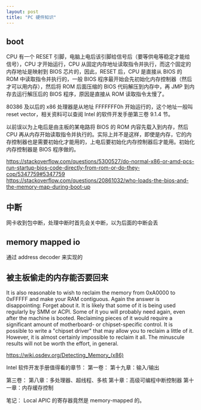 ```yaml
---
layout: post
title: "PC 硬件知识"
---
```


## boot
CPU 有一个 RESET 引脚，电脑上电后该引脚给信号后（要等供电等稳定才能给信号），CPU 才开始运行，CPU 从固定内存地址读取指令并执行，而这个固定的内存地址是映射到 BIOS 芯片的，因此，RESET 后，CPU 是直接从 BIOS 的 ROM 中读取指令并执行的，一般 BIOS 程序最开始会先初始化内存控制器（然后才可以用内存），然后将 ROM 后面压缩的 BIOS 代码解压到内存中，再 JMP 到内存去运行解压后的 BIOS 程序，原因是直接从 ROM 读取指令太慢了。

80386 及以后的 x86 处理器是从地址 FFFFFFF0h 开始运行的，这个地址一般叫 reset vector，相关资料可以查阅 Intel 的软件开发手册第三卷 9.1.4 节。

以前误以为上电后是由主板的某电路将 BIOS 的 ROM 内容先载入到内存，然后 CPU 再从内存开始读取指令并执行的。实际上并不是这样，即使是内存，它的内存控制器也是需要初始化才能用的，上电后要初始化内存控制器后才能用。初始化内存控制器是 BIOS 程序做的。

https://stackoverflow.com/questions/5300527/do-normal-x86-or-amd-pcs-run-startup-bios-code-directly-from-rom-or-do-they-cop/5347759#5347759
https://stackoverflow.com/questions/20861032/who-loads-the-bios-and-the-memory-map-during-boot-up

## 中断
网卡收到包中断，处理中断时首先会关中断，以为后面的中断会丢

## memory mapped io
通过 address decoder 来实现的

## 被主板偷走的内存能否要回来
It is also reasonable to wish to reclaim the memory from 0xA0000 to 0xFFFFF and make your RAM contiguous. Again the answer is disappointing:
Forget about it. It is likely that some of it is being used regularly by SMM or ACPI. Some of it you will probably need again, even after the machine is booted. Reclaiming pieces of it would require a significant amount of motherboard- or chipset-specific control. It is possible to write a "chipset driver" that may allow you to reclaim a little of it. However, it is almost certainly impossible to reclaim it all. The minuscule results will not be worth the effort, in general.

https://wiki.osdev.org/Detecting_Memory_(x86)

Intel 软件开发手册值得看的章节：
第一卷：
第十九章：输入/输出

第三卷：
第八章：多处理器、超线程、多核
第十章：高级可编程中断控制器
第十一章：内存缓存控制

笔记：
Local APIC 的寄存器竟然是 memory-mapped 的。
